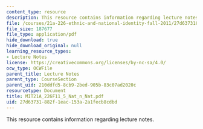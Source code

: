```yaml
---
content_type: resource
description: This resource contains information regarding lecture notes.
file: /courses/21a-226-ethnic-and-national-identity-fall-2011/27d63731882f1eac153a2a1fecb8cdbd_MIT21A_226F11_5_Nat_n_Nat.pdf
file_size: 187677
file_type: application/pdf
hide_download: true
hide_download_original: null
learning_resource_types:
- Lecture Notes
license: https://creativecommons.org/licenses/by-nc-sa/4.0/
ocw_type: OCWFile
parent_title: Lecture Notes
parent_type: CourseSection
parent_uid: 210ddfd5-8cb9-2bed-905b-83c07ad2020c
resourcetype: Document
title: MIT21A_226F11_5_Nat_n_Nat.pdf
uid: 27d63731-882f-1eac-153a-2a1fecb8cdbd
---
```

This resource contains information regarding lecture notes.